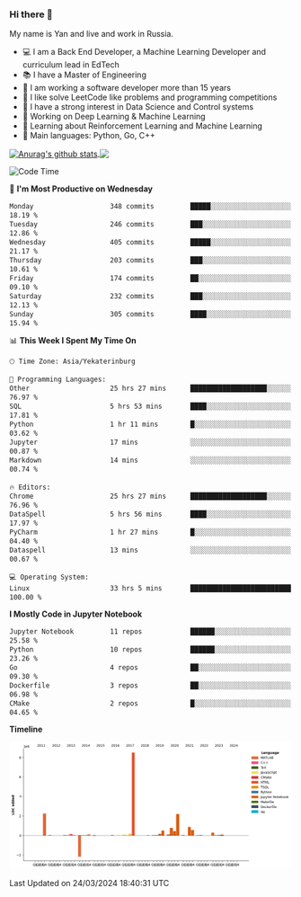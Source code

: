 ### Hi there 👋

My name is Yan and live and work in Russia.

- 💻 I am a Back End Developer, a Machine Learning Developer and curriculum lead in EdTech
- 📚 I have a Master of Engineering
- 🤔 I am working a software developer more than 15 years
- 🌱 I like solve LeetCode like problems and programming competitions
- 📝 I have a strong interest in Data Science and Control systems
- 🔭 Working on Deep Learning & Machine Learning
- 🌱 Learning about Reinforcement Learning and Machine Learning
- 🌟 Main languages: Python, Go, C++

<!--


**yanchick/yanchick** is a ✨ _special_ ✨ repository because its `README.md` (this file) appears on your GitHub profile.

Here are some ideas to get you started:

- I am a self taught Full Stack Developer and a Machine Learning Developer
- 🌱 I’m currently learning ...
- 👯 I’m looking to collaborate on ...
- 🤔 I’m looking for help with ...
- 💬 Ask me about ...
- 📫 How to reach me: ...
- 😄 Pronouns: ...
- ⚡ Fun fact: ...

-->


<a href="https://github.com/anuraghazra/github-readme-stats">
    <img align="center" src="https://github-readme-stats.vercel.app/api?username=yanchick&count_private=true" alt="Anurag's github stats" />
</a>
<a href="https://github.com/anuraghazra/github-readme-stats">
    <img align="center" src="https://github-readme-stats.vercel.app/api/top-langs/?username=yanchick&hide=javascript,html,CSS" />
</a>

<!--START_SECTION:waka-->
![Code Time](http://img.shields.io/badge/Code%20Time-1%2C657%20hrs%2033%20mins-blue)

📅 **I'm Most Productive on Wednesday** 

```text
Monday                   348 commits         █████░░░░░░░░░░░░░░░░░░░░   18.19 % 
Tuesday                  246 commits         ███░░░░░░░░░░░░░░░░░░░░░░   12.86 % 
Wednesday                405 commits         █████░░░░░░░░░░░░░░░░░░░░   21.17 % 
Thursday                 203 commits         ███░░░░░░░░░░░░░░░░░░░░░░   10.61 % 
Friday                   174 commits         ██░░░░░░░░░░░░░░░░░░░░░░░   09.10 % 
Saturday                 232 commits         ███░░░░░░░░░░░░░░░░░░░░░░   12.13 % 
Sunday                   305 commits         ████░░░░░░░░░░░░░░░░░░░░░   15.94 % 
```


📊 **This Week I Spent My Time On** 

```text
🕑︎ Time Zone: Asia/Yekaterinburg

💬 Programming Languages: 
Other                    25 hrs 27 mins      ███████████████████░░░░░░   76.97 % 
SQL                      5 hrs 53 mins       ████░░░░░░░░░░░░░░░░░░░░░   17.81 % 
Python                   1 hr 11 mins        █░░░░░░░░░░░░░░░░░░░░░░░░   03.62 % 
Jupyter                  17 mins             ░░░░░░░░░░░░░░░░░░░░░░░░░   00.87 % 
Markdown                 14 mins             ░░░░░░░░░░░░░░░░░░░░░░░░░   00.74 % 

🔥 Editors: 
Chrome                   25 hrs 27 mins      ███████████████████░░░░░░   76.96 % 
DataSpell                5 hrs 56 mins       ████░░░░░░░░░░░░░░░░░░░░░   17.97 % 
PyCharm                  1 hr 27 mins        █░░░░░░░░░░░░░░░░░░░░░░░░   04.40 % 
Dataspell                13 mins             ░░░░░░░░░░░░░░░░░░░░░░░░░   00.67 % 

💻 Operating System: 
Linux                    33 hrs 5 mins       █████████████████████████   100.00 % 
```

**I Mostly Code in Jupyter Notebook** 

```text
Jupyter Notebook         11 repos            ██████░░░░░░░░░░░░░░░░░░░   25.58 % 
Python                   10 repos            ██████░░░░░░░░░░░░░░░░░░░   23.26 % 
Go                       4 repos             ██░░░░░░░░░░░░░░░░░░░░░░░   09.30 % 
Dockerfile               3 repos             ██░░░░░░░░░░░░░░░░░░░░░░░   06.98 % 
CMake                    2 repos             █░░░░░░░░░░░░░░░░░░░░░░░░   04.65 % 
```



**Timeline**

![Lines of Code chart](https://raw.githubusercontent.com/yanchick/yanchick/main/assets/bar_graph.png)


 Last Updated on 24/03/2024 18:40:31 UTC
<!--END_SECTION:waka-->


